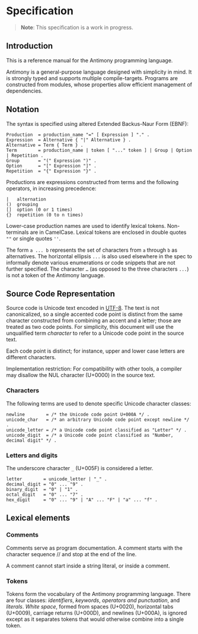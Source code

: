 # Specification

> **Note**: This specification is a work in progress.

## Introduction

This is a reference manual for the Antimony programming language.

Antimony is a general-purpose language designed with simplicity in mind. It is strongly typed and supports multiple compile-targets. Programs are constructed from modules, whose properties allow efficient management of dependencies.

## Notation

The syntax is specified using altered Extended Backus-Naur Form (EBNF):

```
Production  = production_name "=" [ Expression ] "." .
Expression  = Alternative { "|" Alternative } .
Alternative = Term { Term } .
Term        = production_name | token [ "..." token ] | Group | Option | Repetition .
Group       = "(" Expression ")" .
Option      = "[" Expression "]" .
Repetition  = "{" Expression "}" .
```

Productions are expressions constructed from terms and the following operators, in increasing precedence:

```
|   alternation
()  grouping
[]  option (0 or 1 times)
{}  repetition (0 to n times)
```

Lower-case production names are used to identify lexical tokens. Non-terminals are in CamelCase. Lexical tokens are enclosed in double quotes `""` or single quotes `''`.

The form `a ... b` represents the set of characters from `a` through `b` as alternatives. The horizontal ellipsis `...` is also used elsewhere in the spec to informally denote various enumerations or code snippets that are not further specified. The character `…` (as opposed to the three characters `...`) is not a token of the Antimony language.

## Source Code Representation

Source code is Unicode text encoded in [UTF-8](https://en.wikipedia.org/wiki/UTF-8). The text is not canonicalized, so a single accented code point is distinct from the same character constructed from combining an accent and a letter; those are treated as two code points. For simplicity, this document will use the unqualified term _character_ to refer to a Unicode code point in the source text.

Each code point is distinct; for instance, upper and lower case letters are different characters.

Implementation restriction: For compatibility with other tools, a compiler may disallow the NUL character (U+0000) in the source text.

### Characters

The following terms are used to denote specific Unicode character classes:

```
newline        = /* the Unicode code point U+000A */ .
unicode_char   = /* an arbitrary Unicode code point except newline */ .
unicode_letter = /* a Unicode code point classified as "Letter" */ .
unicode_digit  = /* a Unicode code point classified as "Number, decimal digit" */ .
```

### Letters and digits

The underscore character `_` (U+005F) is considered a letter.

```
letter        = unicode_letter | "_" .
decimal_digit = "0" ... "9" .
binary_digit  = "0" | "1" .
octal_digit   = "0" ... "7" .
hex_digit     = "0" ... "9" | "A" ... "F" | "a" ... "f" .
```

## Lexical elements

### Comments

Comments serve as program documentation. A comment starts with the character sequence // and stop at the end of the line.

A comment cannot start inside a string literal, or inside a comment.

### Tokens

Tokens form the vocabulary of the Antimony programming language. There are four classes: _identifiers_, _keywords_, _operators and punctuation_, and _literals_. _White space_, formed from spaces (U+0020), horizontal tabs (U+0009), carriage returns (U+000D), and newlines (U+000A), is ignored except as it separates tokens that would otherwise combine into a single token.
